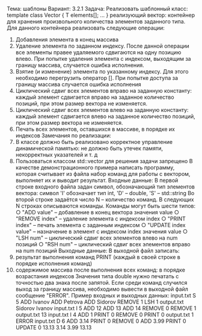 Тема: шаблоны
Вариант: 3.2.1
Задача: Реализовать шаблонный класс:
template <typename T>
class Vector {
T elements[];
...
}
реализующий вектор: контейнер для хранения произвольного
количества элементов заданного типа.
Для данного контейнера реализовать следующие операции:
1. Добавления элемента в конец массива
2. Удаление элемента по заданном индексу.
После данной операции все элементы правее удаляемого
сдвигаются на одну позицию влево.
При попытке удаления элемента с индексом, выходящим за
границу массива, случается ошибка исполнения.
3. Взятие (и изменение) элемента по указанному индексу. Для
этого необходимо перегрузить оператор [].
При попытке доступа за границу массива случается ошибка
исполнения
4. Циклический сдвиг всех элементов вправо на заданную
константу: каждый элемент сдвигается вправо на заданное
количество позиций, при этом размер вектора не изменяется.
5. Циклический сдвиг всех элементов влево на заданную
константу: каждый элемент сдвигается влево на заданное
количество позиций, при этом размер вектора не изменяется.
6. Печать всех элементов, оставшихся в массиве, в порядке их
индексов
Замечания по реализации:
1. В классе должно быть реализовано корректное
управление динамической памятью: не должно быть
утечек памяти, некорректных указателей и т. д
2. Пользоваться классом std::vector для решения задачи
запрещено
В качестве демонстрационного примера написать программу,
которая считывает из файла набор команд для работы с вектором,
выполняет их и выводит результат.
Входные данные:
В первой строке входного файла задан символ, обозначающий тип
элементов вектора:
символ 'I' обозначает тип int, 'D' – double, 'S' – std::string
Во второй строке задаётся число N – количество команд.
В следующих N строках описываются команды.
Команды могут быть шести типов:
○ "ADD value" – добавление в конец вектора значения value
○ "REMOVE index" – удаление элемента с индексом index
○ "PRINT index" – печать элемента с заданным индексом
○ "UPDATE index value" – назначение в элемент с индексом
index значения value
○ "LSH num" – циклический сдвиг всех элементов влево на num
позиций
○ "RSH num" – циклический сдвиг всех элементов вправо на num
позиций
Выходные данные:
В выходной файл записать:
1. результат выполнения команд PRINT (каждый в своей строке в
порядке исполнения команд)
2. содержимое массива после выполнения всех команд: в
порядке возрастания индексов
Значения типа double нужно печатать с точностью два знака после
запятой.
Если среди команд случился выход за границу массива,
необходимо вывести в выходной файл сообщение "ERROR".
Пример входных и выходных данных:
input.txt 
S
5
ADD Ivanov
ADD Petrova
ADD Sidorov
REMOVE 1
LSH 1
output.txt
Sidorov
Ivanov
input.txt
I
5
ADD 12
ADD 13
ADD 14
REMOVE 0
REMOVE 1
output.txt
13 
input.txt
I
4
ADD 1 
PRINT 0 
REMOVE 0 
PRINT 0
output.txt
1
ERROR
input.txt
D
6
ADD 3.14
PRINT 0
REMOVE 0
ADD 3.99
PRINT 0
UPDATE 0 13.13
3.14
3.99
13.13
